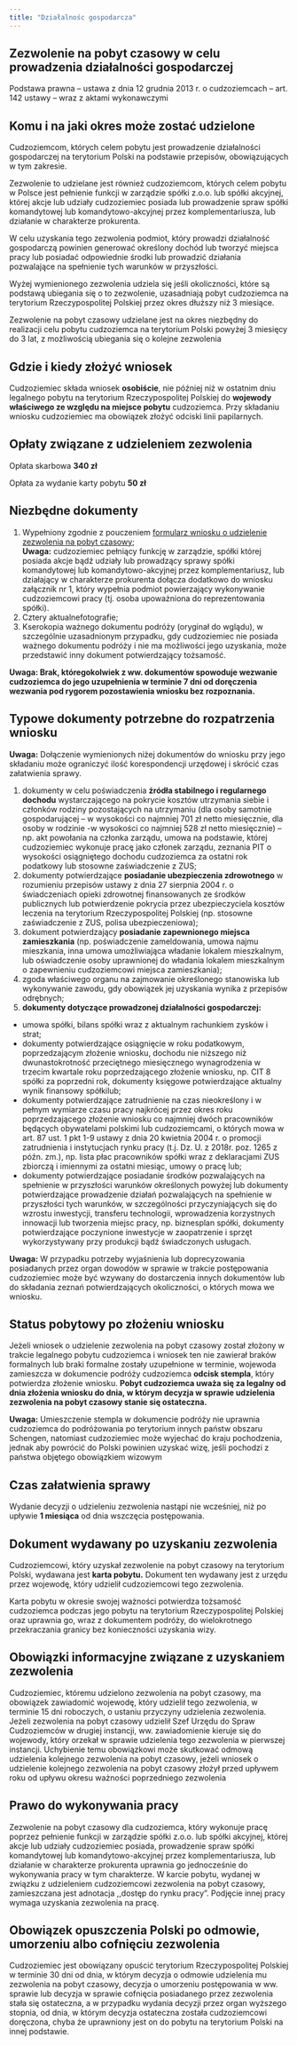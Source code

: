 ```yaml
---
title: "Działalnośc gospodarcza"
---
```


## Zezwolenie na pobyt czasowy w celu prowadzenia działalności gospodarczej

Podstawa prawna – ustawa z dnia 12 grudnia 2013 r. o cudzoziemcach – art. 142 ustawy – wraz z aktami wykonawczymi

## Komu i na jaki okres może zostać udzielone

Cudzoziemcom, których celem pobytu jest prowadzenie działalności gospodarczej na terytorium Polski na podstawie przepisów, obowiązujących w tym zakresie.

Zezwolenie to udzielane jest również cudzoziemcom, których celem pobytu w Polsce jest pełnienie funkcji w zarządzie spółki z.o.o. lub spółki akcyjnej, której akcje lub udziały cudzoziemiec posiada lub prowadzenie spraw spółki komandytowej lub komandytowo-akcyjnej przez komplementariusza, lub działanie w charakterze prokurenta.

W celu uzyskania tego zezwolenia podmiot, który prowadzi działalność gospodarczą powinien generować określony dochód lub tworzyć miejsca pracy lub posiadać odpowiednie środki lub prowadzić działania pozwalające na spełnienie tych warunków w przyszłości.

Wyżej wymienionego zezwolenia udziela się jeśli okoliczności, które są podstawą ubiegania się o to zezwolenie, uzasadniają pobyt cudzoziemca na terytorium Rzeczypospolitej Polskiej przez okres dłuższy niż 3 miesiące.

Zezwolenie na pobyt czasowy udzielane jest na okres niezbędny do realizacji celu pobytu cudzoziemca na terytorium Polski powyżej 3 miesięcy do 3 lat, z możliwością ubiegania się o kolejne zezwolenia

## Gdzie i kiedy złożyć wniosek

Cudzoziemiec składa wniosek **osobiście**, nie później niż w ostatnim dniu legalnego pobytu na terytorium Rzeczypospolitej Polskiej do **wojewody właściwego ze względu na miejsce pobytu** cudzoziemca.
Przy składaniu wniosku cudzoziemiec ma obowiązek złożyć odciski linii papilarnych.

## Opłaty związane z udzieleniem zezwolenia

Opłata skarbowa **340 zł**

Opłata za wydanie karty pobytu **50 zł**

## Niezbędne dokumenty

1. Wypełniony zgodnie z pouczeniem [formularz wniosku o udzielenie zezwolenia na pobyt czasowy](http://localhost:3000/wnioski);  
   **Uwaga:** cudzoziemiec pełniący funkcję w zarządzie, spółki której posiada akcje bądź udziały lub prowadzący sprawy spółki komandytowej lub komandytowo-akcyjnej przez komplementariusz, lub działający w charakterze prokurenta dołącza dodatkowo do wniosku załącznik nr 1, który wypełnia podmiot powierzający wykonywanie cudzoziemcowi pracy (tj. osoba upoważniona do reprezentowania spółki).
2. Cztery aktualnefotografie;
3. Kserokopia ważnego dokumentu podróży (oryginał do wglądu), w szczególnie uzasadnionym przypadku, gdy cudzoziemiec nie posiada ważnego dokumentu podróży i nie ma możliwości jego uzyskania, może przedstawić inny dokument potwierdzający tożsamość.

**Uwaga: Brak, któregokolwiek z ww. dokumentów spowoduje wezwanie cudzoziemca do jego uzupełnienia w terminie 7 dni od doręczenia wezwania pod rygorem pozostawienia wniosku bez rozpoznania.**

## Typowe dokumenty potrzebne do rozpatrzenia wniosku

**Uwaga:** Dołączenie wymienionych niżej dokumentów do wniosku przy jego składaniu może ograniczyć ilość korespondencji urzędowej i skrócić czas załatwienia sprawy.

1. dokumenty w celu poświadczenia **źródła stabilnego i regularnego dochodu** wystarczającego na pokrycie kosztów utrzymania siebie i członków rodziny pozostających na utrzymaniu (dla osoby samotnie gospodarującej – w wysokości co najmniej 701 zł netto miesięcznie, dla osoby w rodzinie -w wysokości co najmniej 528 zł netto miesięcznie) – np. akt powołania na członka zarządu, umowa na podstawie, której cudzoziemiec wykonuje pracę jako członek zarządu, zeznania PIT o wysokości osiągniętego dochodu cudzoziemca za ostatni rok podatkowy lub stosowne zaświadczenie z ZUS;
2. dokumenty potwierdzające **posiadanie ubezpieczenia zdrowotnego** w rozumieniu przepisów ustawy z dnia 27 sierpnia 2004 r. o świadczeniach opieki zdrowotnej finansowanych ze środków publicznych lub potwierdzenie pokrycia przez ubezpieczyciela kosztów leczenia na terytorium Rzeczypospolitej Polskiej (np. stosowne zaświadczenie z ZUS, polisa ubezpieczeniowa);
3. dokument potwierdzający **posiadanie zapewnionego miejsca zamieszkania** (np. poświadczenie zameldowania, umowa najmu mieszkania, inna umowa umożliwiająca władanie lokalem mieszkalnym, lub oświadczenie osoby uprawnionej do władania lokalem mieszkalnym o zapewnieniu cudzoziemcowi miejsca zamieszkania);
4. zgoda właściwego organu na zajmowanie określonego stanowiska lub wykonywanie zawodu, gdy obowiązek jej uzyskania wynika z przepisów odrębnych;
5. **dokumenty dotyczące prowadzonej działalności gospodarczej:**

- umowa spółki, bilans spółki wraz z aktualnym rachunkiem zysków i strat;
- dokumenty potwierdzające osiągnięcie w roku podatkowym, poprzedzającym złożenie wniosku, dochodu nie niższego niż dwunastokrotność przeciętnego miesięcznego wynagrodzenia w trzecim kwartale roku poprzedzającego złożenie wniosku, np. CIT 8 spółki za poprzedni rok, dokumenty księgowe potwierdzające aktualny wynik finansowy spółkilub;
- dokumenty potwierdzające zatrudnienie na czas nieokreślony i w pełnym wymiarze czasu pracy najkrócej przez okres roku poprzedzającego złożenie wniosku co najmniej dwóch pracowników będących obywatelami polskimi lub cudzoziemcami, o których mowa w art. 87 ust. 1 pkt 1-9 ustawy z dnia 20 kwietnia 2004 r. o promocji zatrudnienia i instytucjach rynku pracy (t.j. Dz. U. z 2018r. poz. 1265 z późn. zm.), np. lista płac pracowników spółki wraz z deklaracjami ZUS zbiorczą i imiennymi za ostatni miesiąc, umowy o pracę lub;
- dokumenty potwierdzające posiadanie środków pozwalających na spełnienie w przyszłości warunków określonych powyżej lub dokumenty potwierdzające prowadzenie działań pozwalających na spełnienie w przyszłości tych warunków, w szczególności przyczyniających się do wzrostu inwestycji, transferu technologii, wprowadzenia korzystnych innowacji lub tworzenia miejsc pracy, np. biznesplan spółki, dokumenty potwierdzające poczynione inwestycje w zaopatrzenie i sprzęt wykorzystywany przy produkcji bądź świadczonych usługach.

**Uwaga:** W przypadku potrzeby wyjaśnienia lub doprecyzowania posiadanych przez organ dowodów w sprawie w trakcie postępowania cudzoziemiec może być wzywany do dostarczenia innych dokumentów lub do składania zeznań potwierdzających okoliczności, o których mowa we wniosku.

## Status pobytowy po złożeniu wniosku

Jeżeli wniosek o udzielenie zezwolenia na pobyt czasowy został złożony w trakcie legalnego pobytu cudzoziemca i wniosek ten nie zawierał braków formalnych lub braki formalne zostały uzupełnione w terminie, wojewoda zamieszcza w dokumencie podróży cudzoziemca **odcisk stempla**, który potwierdza złożenie wniosku. **Pobyt cudzoziemca uważa się za legalny od dnia złożenia wniosku do dnia, w którym decyzja w sprawie udzielenia zezwolenia na pobyt czasowy stanie się ostateczna.**

**Uwaga:** Umieszczenie stempla w dokumencie podróży nie uprawnia cudzoziemca do podróżowania po terytorium innych państw obszaru Schengen, natomiast cudzoziemiec może wyjechać do kraju pochodzenia, jednak aby powrócić do Polski powinien uzyskać wizę, jeśli pochodzi z państwa objętego obowiązkiem wizowym

## Czas załatwienia sprawy

Wydanie decyzji o udzieleniu zezwolenia nastąpi nie wcześniej, niż po upływie **1 miesiąca** od dnia wszczęcia postępowania.

## Dokument wydawany po uzyskaniu zezwolenia

Cudzoziemcowi, który uzyskał zezwolenie na pobyt czasowy na terytorium Polski, wydawana jest **karta pobytu.** Dokument ten wydawany jest z urzędu przez wojewodę, który udzielił cudzoziemcowi tego zezwolenia.

Karta pobytu w okresie swojej ważności potwierdza tożsamość cudzoziemca podczas jego pobytu na terytorium Rzeczypospolitej Polskiej oraz uprawnia go, wraz z dokumentem podróży, do wielokrotnego przekraczania granicy bez konieczności uzyskania wizy.

## Obowiązki informacyjne związane z uzyskaniem zezwolenia

Cudzoziemiec, któremu udzielono zezwolenia na pobyt czasowy, ma obowiązek zawiadomić wojewodę, który udzielił tego zezwolenia, w terminie 15 dni roboczych, o ustaniu przyczyny udzielenia zezwolenia. Jeżeli zezwolenia na pobyt czasowy udzielił Szef Urzędu do Spraw Cudzoziemców w drugiej instancji, ww. zawiadomienie kieruje się do wojewody, który orzekał w sprawie udzielenia tego zezwolenia w pierwszej instancji. Uchybienie temu obowiązkowi może skutkować odmową udzielenia kolejnego zezwolenia na pobyt czasowy, jeżeli wniosek o udzielenie kolejnego zezwolenia na pobyt czasowy złożył przed upływem roku od upływu okresu ważności poprzedniego zezwolenia

## Prawo do wykonywania pracy

Zezwolenie na pobyt czasowy dla cudzoziemca, który wykonuje pracę poprzez pełnienie funkcji w zarządzie spółki z.o.o. lub spółki akcyjnej, której akcje lub udziały cudzoziemiec posiada, prowadzenie spraw spółki komandytowej lub komandytowo-akcyjnej przez komplementariusza, lub działanie w charakterze prokurenta uprawnia go jednocześnie do wykonywania pracy w tym charakterze. W karcie pobytu, wydanej w związku z udzieleniem cudzoziemcowi zezwolenia na pobyt czasowy, zamieszczana jest adnotacja ,,dostęp do rynku pracy”. Podjęcie innej pracy wymaga uzyskania zezwolenia na pracę.

## Obowiązek opuszczenia Polski po odmowie, umorzeniu albo cofnięciu zezwolenia

Cudzoziemiec jest obowiązany opuścić terytorium Rzeczypospolitej Polskiej w terminie 30 dni od dnia, w którym decyzja o odmowie udzielenia mu zezwolenia na pobyt czasowy, decyzja o umorzeniu postępowania w ww. sprawie lub decyzja w sprawie cofnięcia posiadanego przez zezwolenia stała się ostateczna, a w przypadku wydania decyzji przez organ wyższego stopnia, od dnia, w którym decyzja ostateczna została cudzoziemcowi doręczona, chyba że uprawniony jest on do pobytu na terytorium Polski na innej podstawie.
